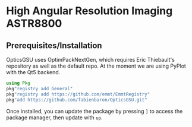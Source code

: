 # High Angular Resolution Imaging ASTR8800

## Prerequisites/Installation

OpticsGSU uses OptimPackNextGen, which requires Eric Thiebault's repository as well as the default repo.
At the moment we are using PyPlot with the Qt5 backend.

```julia
using Pkg
pkg"registry add General"
pkg"registry add https://github.com/emmt/EmmtRegistry"
pkg"add https://github.com/fabienbaron/OpticsGSU.git"
```

Once installed, you can update the package by pressing ```]``` to access the package manager, then update with ```up```.


